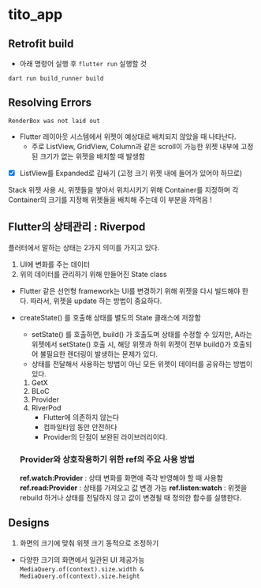 # tito_app

## Retrofit build

- 아래 명령어 실행 후 `flutter run` 실행할 것

```
dart run build_runner build
```

## Resolving Errors

`RenderBox was not laid out `

- Flutter 레이아웃 시스템에서 위젯이 예상대로 배치되지 않았을 때 나타난다.
  - 주로 ListView, GridView, Column과 같은 scroll이 가능한 위젯 내부에 고정된 크기가 없는 위젯을 배치할 때 발생함

* [x] ListView를 Expanded로 감싸기 (고정 크기 위젯 내에 들어가 있어야 하므로)

Stack 위젯 사용 시, 위젯들을 쌓아서 위치시키기 위해 Container를 지정하며 각 Container의 크기를 지정해 위젯들을 배치해 주는데 이 부분을 까먹음 !

## Flutter의 상태관리 : Riverpod

플러터에서 말하는 상태는 2가지 의미를 가지고 있다.

1. UI에 변화를 주는 데이터
2. 위의 데이터를 관리하기 위해 만들어진 State class

- Flutter 같은 선언형 framework는 UI를 변경하기 위해 위젯을 다시 빌드해야 한다. 따라서, 위젯을 update 하는 방법이 중요하다.

- createState() 를 호출해 상태를 별도의 State 클래스에 저장함

  - setState() 를 호출하면, build() 가 호출도며 상태를 수정할 수 있지만, A라는 위젯에서 setState() 호출 시, 해당 위젯과 하위 위젯이 전부 build()가 호출되어 불필요한 렌더링이 발생하는 문제가 있다.
  - 상태를 전달해서 사용하는 방법이 아닌 모든 위젯이 데이터를 공유하는 방법이 있다.

  1. GetX
  2. BLoC
  3. Provider
  4. RiverPod
     - Flutter에 의존하지 않는다
     - 컴파일타임 동안 안전하다
     - Provider의 단점이 보완된 라이브러리이다.

  ### Provider와 상호작용하기 위한 ref의 주요 사용 방법

  **ref.watch:Provider** : 상태 변화를 화면에 즉각 반영해야 할 때 사용함
  **ref.read:Provider** : 상태를 가져오고 값 변경 가능
  **ref.listen:watch** : 위젯을 rebuild 하거나 상태를 전달하지 않고 값이 변경될 때 정의한 함수를 실행한다.

## Designs

1. 화면의 크기에 맞춰 위젯 크기 동적으로 조정하기

- 다양한 크기의 화면에서 일관된 UI 제공가능
  `MediaQuery.of(context).size.width & MediaQuery.of(context).size.height`
